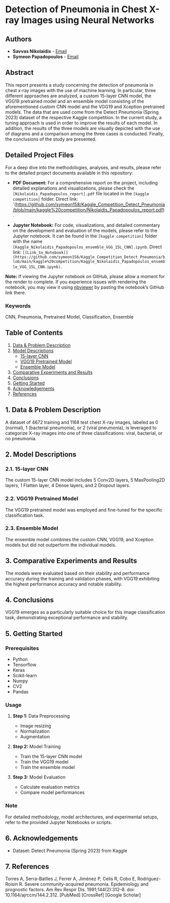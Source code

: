# Detection of Pneumonia in Chest X-ray Images using Neural Networks

## Authors
- **Savvas Nikolaidis** - [Email](mailto:snikolaidis@ihu.edu.gr)
- **Symeon Papadopoulos** - [Email](mailto:spapadopoulos@ihu.edu.gr)

## Abstract
This report presents a study concerning the detection of pneumonia in chest x-ray images with the use of machine learning. In particular, three different approaches are analyzed, a custom 15-layer CNN model, the VGG19 pretrained model and an ensemble model consisting of the aforementioned custom CNN model and the VGG19 and Xception pretrained models. The data that are used come from the Detect Pneumonia (Spring 2023) dataset of the respective Kaggle competition. In the current study, a tuning approach is used in order to improve the results of each model. In addition, the results of the three models are visually depicted with the use of diagrams and a comparison among the three cases is conducted. Finally, the conclusions of the study are presented.

## Detailed Project Files <a name="detailed-project-files"></a>

For a deep dive into the methodologies, analyses, and results, please refer to the detailed project documents available in this repository:

- **PDF Document:** For a comprehensive report on the project, including detailed explanations and visualizations, please check the `[Nikolaidis_Papadopoulos_report].pdf` file located in the `[kaggle competition]` folder. Direct link: `(https://github.com/symeon158/Kaggle_Competition_Detect_Pneumonia/blob/main/kaggle%20competition/Nikolaidis_Papadopoulos_report.pdf).

- **Jupyter Notebook:** For code, visualizations, and detailed commentary on the development and evaluation of the models, please refer to the Jupyter notebook. It can be found in the `[kaggle competition]` folder with the name `[Kaggle_Nikolaidis_Papadopoulos_ensemble_VGG_15L_CNN].ipynb`. Direct link: `[[Link_to_Notebook]](https://github.com/symeon158/Kaggle_Competition_Detect_Pneumonia/blob/main/kaggle%20competition/Kaggle_Nikolaidis_Papadopoulos_ensemble_VGG_15L_CNN.ipynb)`.

**Note:** If viewing the Jupyter notebook on GitHub, please allow a moment for the render to complete. If you experience issues with rendering the notebook, you may view it using [nbviewer](https://nbviewer.jupyter.org/) by pasting the notebook’s GitHub link there.


### Keywords
CNN, Pneumonia, Pretrained Model, Classification, Ensemble

## Table of Contents
1. [Data & Problem Description](#data-problem-description)
2. [Model Descriptions](#model-descriptions)
   - [15-layer CNN](#15-layer-cnn)
   - [VGG19 Pretrained Model](#vgg19-pretrained-model)
   - [Ensemble Model](#ensemble-model)
3. [Comparative Experiments and Results](#comparative-experiments-and-results)
4. [Conclusions](#conclusions)
5. [Getting Started](#getting-started)
6. [Acknowledgements](#acknowledgements)
7. [References](#references)

## 1. Data & Problem Description <a name="data-problem-description"></a>
A dataset of 4672 training and 1168 test chest X-ray images, labeled as 0 (normal), 1 (bacterial pneumonia), or 2 (viral pneumonia), is leveraged to categorize X-ray images into one of three classifications: viral, bacterial, or no pneumonia.

## 2. Model Descriptions <a name="model-descriptions"></a>
### 2.1. 15-layer CNN <a name="15-layer-cnn"></a>
The custom 15-layer CNN model includes 5 Conv2D layers, 5 MaxPooling2D layers, 1 Flatten layer, 4 Dense layers, and 2 Dropout layers.

### 2.2. VGG19 Pretrained Model <a name="vgg19-pretrained-model"></a>
The VGG19 pretrained model was employed and fine-tuned for the specific classification task.

### 2.3. Ensemble Model <a name="ensemble-model"></a>
The ensemble model combines the custom CNN, VGG19, and Xception models but did not outperform the individual models.

## 3. Comparative Experiments and Results <a name="comparative-experiments-and-results"></a>
The models were evaluated based on their stability and performance accuracy during the training and validation phases, with VGG19 exhibiting the highest performance accuracy and notable stability.

## 4. Conclusions <a name="conclusions"></a>
VGG19 emerges as a particularly suitable choice for this image classification task, demonstrating exceptional performance and stability.

## 5. Getting Started <a name="getting-started"></a>
### Prerequisites
- Python
- Tensorflow
- Keras
- Scikit-learn
- Numpy
- CV2
- Pandas

### Usage
1. **Step 1:** Data Preprocessing
   - Image resizing
   - Normalization
   - Augmentation
   
2. **Step 2:** Model Training
   - Train the 15-layer CNN model
   - Train the VGG19 model
   - Train the ensemble model

3. **Step 3:** Model Evaluation
   - Calculate evaluation metrics
   - Compare model performances

### Note
For detailed methodology, model architectures, and experimental setups, refer to the provided Jupyter Notebooks or scripts.

## 6. Acknowledgements <a name="acknowledgements"></a>
- Dataset: Detect Pneumonia (Spring 2023) from Kaggle

## 7. References <a name="references"></a>
Torres A, Serra-Batlles J, Ferrer A, Jiménez P, Celis R, Cobo E, Rodriguez-Roisin R. Severe community-acquired pneumonia. Epidemiology and prognostic factors. Am Rev Respir Dis. 1991;144(2):312–8. doi: 10.1164/ajrccm/144.2.312. [PubMed] [CrossRef] [Google Scholar]
